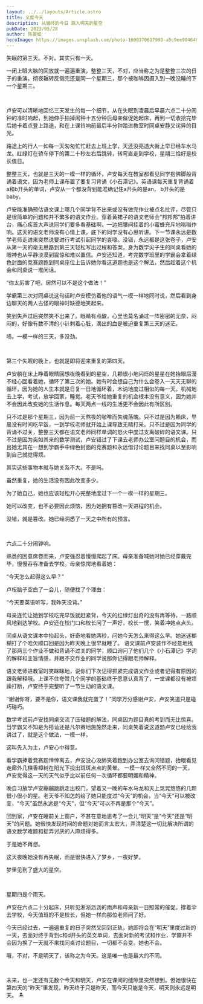 ```yaml
---
layout: ../../layouts/Article.astro
title: 又度今天
description: 从循环的今日 跳入明天的星空
pubDate: 2023/05/28
author: 陈晏如
heroImage: https://images.unsplash.com/photo-1608370617993-a5c9ee904646?auto=format&fit=crop&w=2070&q=80
---
```


失眠的第三天。不对。其实只有一天。

一闭上眼大脑的回放就一遍遍重演，整整三天，不对，应当称之为是整整三次的日子的重演。彻夜辗转反侧完还是同一个星期三，那个被咖啡因摄入到一晚没睡的下一个星期三。

<br/>

卢安可以清晰地回忆三天发生的每一个细节，从在失眠到凌晨后早晨六点二十分闹钟的准时响起，到她伸手拍掉闹钟十五分钟后母亲催促她起床，再到一切收拾完毕后她卡着点登上路途，和在上课铃响前最后半分钟踏进教室时同桌安静又诧异的目光。

路途上的行人一如每一天匆匆忙忙赶去上班上学，天还没亮透大街上早已经车水马龙。红绿灯在轿车停下的第二十秒左右后跳转，转弯直走到学校，星期三恰好是校长值日。

整整三天，也就是三天的一模一样的循环，卢安每天在教室都看见同学抱佛脚般背诵着语文，因为老师上课布置了要复习背诵《小石潭记》。英语课每天重复背诵着a和b开头的单词，卢安从一个都没背到能准确记住a开头的是an， b开头的是baby。

卢安能准确预估语文课上哪几个同学背不出来或没有做完作业被点名批评，尽管只是很简单的问题和并不繁多的语文作业。穿着黄裙子的语文老师会“邦邦邦”拍着讲台，痛心疾首大声说同学们要多看基础啊，一边把腰间挂着的小蜜蜂充斥地嗡嗡作响。这天的语文老师没有心情上课，底下的同学没有心思听讲。下一节课永远是数学老师走进来突然说要进行考试引起同学的哀嚎。没错，永远都是这张卷子，卢安从第一天的毫无思路到第三天轻松写出过程和答案，身为数学尖子生的同桌看她的眼神也从平静淡漠到震惊和难以置信。卢安还知道，考完数学班里的学霸会拿着绿色封面的竞赛题跑到同桌座位上告诉她你看这道题也是这个解法，然后趁着这个机会和同桌说一堆闲话。

“你太厉害了吧，居然可以不是这个做法！”

学霸第三次对同桌说这句话时卢安模仿着他的语气一模一样地同时说，然后看到身边聊天的两人古怪的眼神时缺德地笑起来。

笑到失声过后突然笑不出来了。眼睛有点酸，心里也莫名涌过一阵密密的无奈，闷闷的，好像有数不清的小针刺着心脏，滴出的血是被迫重复第三天的迷茫。

啧。一模一样的三天，多没劲。

<br/>

第三个失眠的晚上，也就是即将迎来重复的第四天。

卢安躺在床上睁着眼睛回想夜晚看到的星空，几颗很小地闪烁的星星在她抬眼后漫不经心回看着她，循环了第三次的她。她有时会想自己为什么会卷入一天天无聊的循环，因为她的人生本就是日复一日地循环着，木讷地度过相似的每一天。机械地去上学，考试，放学回家，睡觉。老天爷给她重复的机会根本没有意义，因为她并不会因此改变她的生活作息。每天两点一线的生活更不会因此有所区别。

只不过是那个星期三，因为前一天熬夜的咖啡而失魂落魄。只不过是因为赖床，早晨没有时间吃早饭，一到学校老师就开始上课导致无精打采。只不过是因为同学的背诵不过关，整整三天都在语文老师同样单调的怒火中度过支离破碎的语文课。只不过是因为突如其来的数学测试，卢安错过了下课去老师办公室问题目的机会，而且她尤其在一想到学霸手中绿色封面的竞赛题和永远借讨论题目来找同桌以至影响到自己就觉得烦。

其实这些事物本就与她关系不大。不是吗。

虽然重复，她的生活没有因此改变多少。

为了她自己，她也应该轻松开心完整地度过下一个一模一样的星期三。

她可以改变，也不必要因此烦恼，因为她拥有篡改一天进程的机会。

没错，就是篡改。她已经洞悉了一天之中所有的预言。

<br/>

六点二十分闹钟响。

熟悉的困意席卷而来，卢安强忍着慢慢爬起了床。母亲准备喊她时她已经穿戴完毕，慢慢吞吞准备去学校。母亲惊愕地看着她：

“今天怎么起得这么早？”

卢桉脑子空白了一会儿，随便找了个理由：

“今天要英语听写，我昨天没背。”

母亲连忙让她到学校吃完早饭就赶紧背，今天的红绿灯出奇的没有再等待，一路顺风地到达学校。卢安还在校门口和校长问了一声好，校长一愣，笑着冲她点点头。

同桌从语文课本中抬起头，好奇地看她两秒，问她今天怎么来得这么早。她迷迷糊糊打了个哈欠顺口回是因为昨天晚上很早就睡了。
语文课前卢安装作不经意地找了那两三个作业不做和背诵不过关的同学，顺口询问了他们几个《小石潭记》字词的解释和主旨情感，并跟不交作业的同学说那你记得跟老师解释。

语文老师进教室时笑眯眯地，说你们下次记得抓紧完成语文作业或者记得有原因的跟我解释哦。上课不住夸赞几个同学的基础终于愿意认真背了，一堂课都没有被烦躁打断，卢安终于完整听了一节生动的语文课。

“谢谢你呀，要不是你，语文课我就完蛋了！”同学万分感谢卢安，卢安笑道只是碰巧碰巧。

数学考试前卢安找同桌交流了压轴题的解法，同桌因为题目真的考到而无比惊喜。当学霸又不知是为搭讪还是凡尔赛地施施然走来，同桌笑着说这道题卢安已经给我讲过了，就是这个做法，一模一样。

这叫先入为主，卢安心中得意。

看学霸捧着竞赛题悻悻离去，卢安没心没肺笑着跑到办公室去询问错题，抬眼看见走廊外几棵香樟树在阳光下投出斑斑点点的黄晕。
一模一样又全然不同的一天，卢安觉得这一天的天气似乎比以前任何一次循环都要明媚和精神。

晚自习放学卢安蹦蹦跳跳走出校门，望着又一晚的车水马龙和天上晃晃悠悠的几颗很小很小的星。老天爷不知怎的给了她只能度过“今天”的机会，当“今天”可以被改变，“今天”虽然永远是“今天”，但“今天”可以不再是那个“今天”。

回到家，卢安在睡前关上窗户，不甚在意地思考了一会儿“明天”是“今天”还是“明天”的问题。她很快发现时间的命题对她而言太宏大，弄清楚这一切比解决所谓的语文数学难题和捉弄讨厌的人麻烦得多。

于是她不再想。

这天夜晚她没有再失眠，而是很快进入了梦乡，一夜好梦。

梦里见到了盛大的星空。

<br/>

星期四是个雨天。

卢安在六点二十分起床，只听见淅淅沥沥的雨声和母亲新一日照常的催促。撑着伞去学校，今天值班的不是校长，但她一样向那位老师问了好。

今天已经过去，一遍遍重复的日子突然又回到正轨，她即将会在“明天”里度过新的一天，去面对终于背到c和d开头的英文单词，去面对新的考试和作业，学霸并不会因为换了一天就不来找同桌讨论题目，一切都不会变。她也不会。

哦，不对，不是明天了，该称之为今天。这是唯一也是最大的不同。

<br/>

未来，也一定还有无数个今天和明天，卢安在课间的缝隙里突然想到。但她很快在第四天的“昨天”里发现，昨天终于只是昨天，而今天只能是今天，明天则永远是明天。 🏝️
